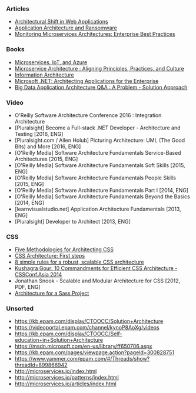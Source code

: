 ### Articles
- [Architectural Shift in Web Applications](https://dzone.com/articles/architectural-shift-in-web-applications-with-emerg)
- [Application Architecture and Ransomware](https://dzone.com/articles/application-architecture-and-ransomware)
- [Monitoring Microservices Architectures: Enterprise Best Practices](https://blog.risingstack.com/monitoring-microservices-architectures/)

### Books
- [Microservices, IoT, and Azure](http://it-ebooks.info/book/6490/)
- [Microservice Architecture : Aligning Principles, Practices, and Culture](http://it-ebooks.info/book/1471898598/)
- [Information Architecture](http://it-ebooks.info/book/6337/)
- [Microsoft .NET: Architecting Applications for the Enterprise](http://it-ebooks.info/book/5734/)
- [Big Data Application Architecture Q&A : A Problem - Solution Approach](http://it-ebooks.info/book/3280/)

### Video
- O'Reilly Software Architecture Conference 2016 : Integration Architecture
- [Pluralsight] Become a Full-stack .NET Developer - Architecture and Testing [2016, ENG]
- [Pluralsight.com / Allen Holub] Picturing Architecture: UML (The Good Bits) and More [2016, ENG]
- [O'Reilly Media] Software Architecture Fundamentals Service-Based Architectures [2015, ENG]
- [O'Reilly Media] Software Architecture Fundamentals Soft Skills [2015, ENG]
- [O'Reilly Media] Software Architecture Fundamentals People Skills [2015, ENG]
- [O'Reilly Media] Software Architecture Fundamentals Part I [2014, ENG]
- [O'Reilly Media] Software Architecture Fundamentals Beyond the Basics [2014, ENG]
- [learnvisualstudio.net] Application Architecture Fundamentals [2013, ENG]
- [Pluralsight] Developer to Architect [2013, ENG]

### CSS
- [Five Methodologies for Architecting CSS](https://dzone.com/articles/five-methodologies-for-architecting-css)
- [CSS Architecture: First steps](https://www.ckl.io/blog/css-architecture-first-steps/)
- [8 simple rules for a robust, scalable CSS architecture](https://github.com/jareware/css-architecture/blob/master/README.md)
- [Kushagra Gour: 10 Commandments for Efficient CSS Architecture - CSSConf.Asia 2014](https://www.youtube.com/watch?v=FYcu-wWrNqo)
- Jonathan Snook - Scalable and Modular Architecture for CSS [2012, PDF, ENG]
- [Architecture for a Sass Project](http://www.sitepoint.com/?p=77453)

### Unsorted
- https://kb.epam.com/display/CTOOCC/Solution+Architecture
- https://videoportal.epam.com/channel/kynoP8AoXg/videos
- https://kb.epam.com/display/CTOOCC/Self-education+in+Solution+Architecture
- https://msdn.microsoft.com/en-us/library/ff650706.aspx
- https://kb.epam.com/pages/viewpage.action?pageId=300828751
- https://www.yammer.com/epam.com/#/Threads/show?threadId=899866942
- http://microservices.io/index.html
- http://microservices.io/patterns/index.html
- http://microservices.io/articles/index.html
